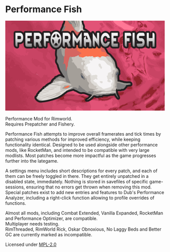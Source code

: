 # Performance Fish
![](About/Preview.png?raw=true)  
  
Performance Mod for Rimworld.  
Requires Prepatcher and Fishery.  
  
Performance Fish attempts to improve overall framerates and tick times by patching various methods for improved efficiency, while keeping functionality identical. Designed to be used alongside other performance mods, like RocketMan, and intended to be compatible with very large modlists. Most patches become more impactful as the game progresses further into the lategame.  
  
A settings menu includes short descriptions for every patch, and each of them can be freely toggled in there. They get entirely unpatched in a disabled state, immediately. Nothing is stored in savefiles of specific game-sessions, ensuring that no errors get thrown when removing this mod.  
Special patches exist to add new entries and features to Dub's Performance Analyzer, including a right-click function allowing to profile overrides of functions.  
  
Almost all mods, including Combat Extended, Vanilla Expanded, RocketMan and Performance Optimizer, are compatible.  
Multiplayer needs testing.  
RimThreaded, RimWorld Rick, Oskar Obnoxious, No Laggy Beds and Better GC are currently marked as incompatible.  
  
Licensed under [MPL-2.0](https://tldrlegal.com/license/mozilla-public-license-2.0-(mpl-2))